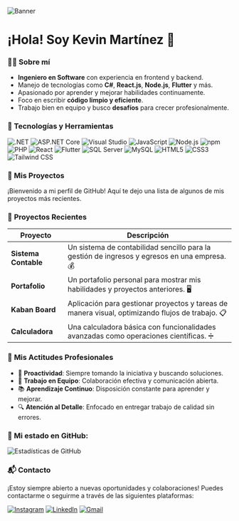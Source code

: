 ![Banner](https://www.saqibmanzoor.com/wp-content/uploads/2020/01/web-development-banner-three.jpg)


# ¡Hola! Soy Kevin Martínez 👋

### 👨‍💻 Sobre mí
- **Ingeniero en Software** con experiencia en frontend y backend.
- Manejo de tecnologías como **C#**, **React.js**, **Node.js**, **Flutter** y más.
- Apasionado por aprender y mejorar habilidades continuamente.
- Foco en escribir **código limpio y eficiente**.
- Trabajo bien en equipo y busco **desafíos** para crecer profesionalmente.
 

### 🔧 Tecnologías y Herramientas
![.NET](https://img.shields.io/badge/.NET-512BD4?style=flat&logo=.net&logoColor=white)
![ASP.NET Core](https://img.shields.io/badge/ASP.NET%20Core-512BD4?style=flat&logo=asp.net&logoColor=white)
![Visual Studio](https://img.shields.io/badge/Visual%20Studio-5C2D91?style=flat&logo=visual-studio&logoColor=white)
![JavaScript](https://img.shields.io/badge/JavaScript-F7DF1E?style=flat&logo=javascript&logoColor=black)
![Node.js](https://img.shields.io/badge/Node.js-339933?style=flat&logo=node.js&logoColor=white)
![npm](https://img.shields.io/badge/npm-CB3837?style=flat&logo=npm&logoColor=white)
![PHP](https://img.shields.io/badge/PHP-777BB4?style=flat&logo=php&logoColor=white)
![React](https://img.shields.io/badge/React-61DAFB?style=flat&logo=react&logoColor=black)
![Flutter](https://img.shields.io/badge/Flutter-02569B?style=flat&logo=flutter&logoColor=white)
![SQL Server](https://img.shields.io/badge/SQL%20Server-CC2927?style=flat&logo=microsoft-sql-server&logoColor=white)
![MySQL](https://img.shields.io/badge/MySQL-4479A1?style=flat&logo=mysql&logoColor=white)
![HTML5](https://img.shields.io/badge/HTML5-E34F26?style=flat&logo=html5&logoColor=white)
![CSS3](https://img.shields.io/badge/CSS3-1572B6?style=flat&logo=css3&logoColor=white)
![Tailwind CSS](https://img.shields.io/badge/Tailwind%20CSS-38B2AC?style=flat&logo=tailwind-css&logoColor=white)


### 💼 Mis Proyectos

¡Bienvenido a mi perfil de GitHub! Aquí te dejo una lista de algunos de mis proyectos más recientes.

### 🚀 **Proyectos Recientes**

| Proyecto | Descripción |
|----------|-------------|
| **Sistema Contable**  | Un sistema de contabilidad sencillo para la gestión de ingresos y egresos en una empresa. 💰 |
| **Portafolio** | Un portafolio personal para mostrar mis habilidades y proyectos anteriores. 🖥️ |
| **Kaban Board** | Aplicación para gestionar proyectos y tareas de manera visual, optimizando flujos de trabajo. 📋 |
| **Calculadora** | Una calculadora básica con funcionalidades avanzadas como operaciones científicas. ➗ |



### 💼 **Mis Actitudes Profesionales**

- 🚀 **Proactividad**: Siempre tomando la iniciativa y buscando soluciones.
- 🤝 **Trabajo en Equipo**: Colaboración efectiva y comunicación abierta.
- 📚 **Aprendizaje Continuo**: Disposición constante para aprender y mejorar.
- 🔍 **Atención al Detalle**: Enfocado en entregar trabajo de calidad sin errores.

### 🚀 Mi estado en GitHub:
![Estadísticas de GitHub](https://github-readme-stats.vercel.app/api?username=kevinmartinez&show_icons=true&hide_title=true&count_private=true&hide=prs&theme=radical)


### 📬 **Contacto**

¡Estoy siempre abierto a nuevas oportunidades y colaboraciones! Puedes contactarme o seguirme a través de las siguientes plataformas:

[![Instagram](https://img.icons8.com/ios-filled/40/ff69b4/instagram-new.png)](https://www.instagram.com/tu_usuario)  [![LinkedIn](https://img.icons8.com/ios-filled/40/0077b5/linkedin.png)](https://www.linkedin.com/in/tu-usuario)  [![Gmail](https://img.icons8.com/ios-filled/40/ea4335/gmail.png)](mailto:tu_correo@gmail.com)







